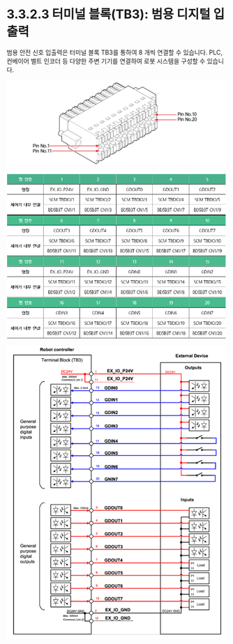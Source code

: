 # 3.3.2.3 터미널 블록\(TB3\): 범용 디지털 입출력

범용 안전 신호 입출력은 터미널 블록 TB3를 통하여 8 개씩 연결할 수 있습니다. PLC, 컨베이어 벨트 인코더 등 다양한 주변 기기를 연결하여 로봇 시스템을 구성할 수 있습니다.

![](../../../.gitbook/assets/tb3_1.png)

![](../../../.gitbook/assets/tb3_3.png)

![&#xADF8;&#xB9BC; 22 &#xBC94;&#xC6A9; &#xB514;&#xC9C0;&#xD138; &#xC785;&#xCD9C;&#xB825; &#xC2E0;&#xD638; &#xC5F0;&#xACB0; &#xBC29;&#xBC95;](../../../.gitbook/assets/tb3_2.png)



